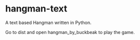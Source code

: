 # hangman-text
A text based Hangman written in Python.

Go to dist and open hangman_by_buckbeak to play the game.
